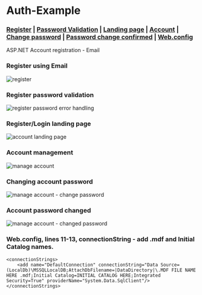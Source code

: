 # Auth-Example
### [Register](https://github.com/jeremiahtorralba/Auth-Example/blob/main/README.md#register-using-email) | [Password Validation](https://github.com/jeremiahtorralba/Auth-Example/blob/main/README.md#register-password-validation) | [Landing page](https://github.com/jeremiahtorralba/Auth-Example/blob/main/README.md#registerlogin-landing-page) | [Account](https://github.com/jeremiahtorralba/Auth-Example/blob/main/README.md#account-management) | [Change password](https://github.com/jeremiahtorralba/Auth-Example/blob/main/README.md#changing-account-password) | [Password change confirmed](https://github.com/jeremiahtorralba/Auth-Example/blob/main/README.md#account-password-changed) | [Web.config](https://github.com/jeremiahtorralba/Auth-Example/blob/main/README.md#webconfig-lines-11-13-connectionstring---add-mdf-and-initial-catalog-names)
ASP.NET Account registration - Email

### Register using Email
![register](https://user-images.githubusercontent.com/28037427/218297920-61968cc3-741b-4fa7-86f7-85c2c8440e50.jpg)

### Register password validation
![register password error handling](https://user-images.githubusercontent.com/28037427/218297925-1a81e607-fa6f-4f3e-a39e-a83987b19051.jpg)

### Register/Login landing page
![account landing page](https://user-images.githubusercontent.com/28037427/218297934-372c2136-bf3d-4c3a-872e-127b62940e43.jpg)

### Account management
![manage account](https://user-images.githubusercontent.com/28037427/218297942-81559d48-5fa4-420a-858b-1738fc173a9a.jpg)

### Changing account password
![manage account - change password](https://user-images.githubusercontent.com/28037427/218297949-eb410752-4543-4a59-a7e0-7f7baed0c2b2.jpg)

### Account password changed
![manage account - changed password](https://user-images.githubusercontent.com/28037427/218297953-8c5df877-1541-4a19-8647-f599e850674b.jpg)

### Web.config, lines 11-13, connectionString - add .mdf and Initial Catalog names.
```
<connectionStrings>
    <add name="DefaultConnection" connectionString="Data Source=(LocalDb)\MSSQLLocalDB;AttachDbFilename=|DataDirectory|\.MDF FILE NAME HERE .mdf;Initial Catalog=INITIAL CATALOG HERE;Integrated Security=True" providerName="System.Data.SqlClient"/>
</connectionStrings>
```
